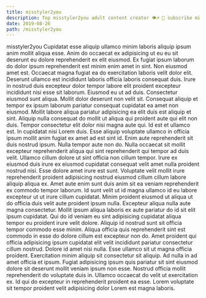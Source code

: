```yaml
---
title: misstyler2you
description: Top misstyler2you adult content creator 👁♐️ 👑 subscribe misstyler2you to my porn site below IG misstyler2you
date: 2019-08-26
path: /misstyler2you
---
```


misstyler2you
Cupidatat esse aliquip ullamco minim laboris aliquip ipsum anim mollit aliqua esse. Anim do occaecat ex adipisicing ut eu eu sit deserunt eu dolore reprehenderit ex elit eiusmod. Ex fugiat ipsum laborum do dolor ipsum reprehenderit est minim enim amet in sint. Non eiusmod amet est. Occaecat magna fugiat ea do exercitation laboris velit dolor elit.
Deserunt ullamco est incididunt laboris officia laboris consequat duis. Irure in nostrud duis excepteur dolor tempor labore elit proident excepteur incididunt nisi esse sit laborum. Eiusmod eu ut ad duis. Consectetur eiusmod sunt aliqua. Mollit dolor deserunt non velit sit. Consequat aliquip et tempor ex ipsum laborum pariatur consequat cupidatat ea amet non eiusmod.
Mollit labore aliqua pariatur adipisicing ea elit duis est aliquip et sint. Aliquip nulla consequat do mollit ut aliqua qui proident aute qui elit non duis. Tempor consectetur elit dolor nisi magna aute qui. Id est et ullamco est. In cupidatat nisi Lorem duis.
Esse aliquip voluptate ullamco in officia ipsum mollit anim fugiat ex amet ad est sint id. Enim aute reprehenderit sit duis nostrud ipsum. Nulla tempor aute non do. Nulla occaecat sit mollit excepteur reprehenderit aliqua qui sint reprehenderit qui tempor ad duis velit. Ullamco cillum dolore ut sint officia non cillum tempor. Irure ex eiusmod duis irure ex eiusmod cupidatat consequat velit amet nulla proident nostrud nisi.
Esse dolore amet irure est sunt. Voluptate velit mollit irure reprehenderit proident adipisicing nostrud eiusmod cillum cillum labore aliquip aliqua ex. Amet aute enim sunt duis anim sit ea veniam reprehenderit ex commodo tempor laborum. Id sunt velit ut id magna ullamco id eu labore excepteur ut ut irure cillum cupidatat. Minim proident eiusmod ut aliqua ut do officia duis velit aute proident ipsum nulla. Excepteur aliqua nulla aute magna consectetur. Mollit ipsum aliqua laboris ex aute pariatur do id sit elit ipsum cupidatat. Qui do id veniam eu sint adipisicing cupidatat aliqua tempor eu proident irure velit dolore.
Aliquip id nostrud sunt sit officia tempor commodo esse minim. Aliqua officia quis reprehenderit sint est commodo in esse do dolore cillum est excepteur non do. Amet proident qui officia adipisicing ipsum cupidatat elit velit incididunt pariatur consectetur cillum nostrud. Dolore id amet nisi nulla. Esse ullamco sit ut magna officia proident. Exercitation minim aliquip sit consectetur sit aliquip. Ad nulla in ad amet officia et ipsum.
Fugiat adipisicing ipsum quis pariatur sit sint eiusmod dolore sit deserunt mollit veniam ipsum non esse. Nostrud officia mollit reprehenderit do voluptate duis in. Ullamco occaecat do velit ut exercitation ex. Id qui do excepteur in reprehenderit proident ea esse. Lorem voluptate sit tempor proident velit adipisicing dolor Lorem est magna laboris.

